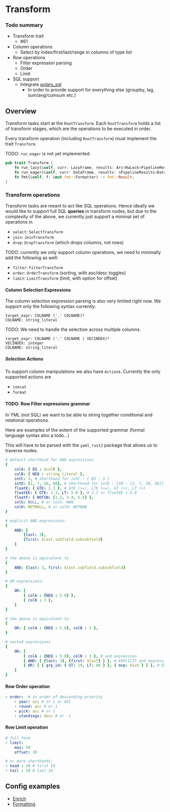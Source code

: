 # Transform

### Todo summary

- Transform trait
    - #61
- Column operations
    - Select by index/first/last/range in columns of type list
- Row operations
    - Filter expression parsing
    - Order
    - Limit
- SQL support
    - Integrate [polars_sql](https://docs.rs/polars-sql/0.46.0/polars_sql/index.html)
        - In order to provide support for everything else (groupby, lag, sum/avg/cumsum etc.)

## Overview

Transform tasks start at the `RootTransform`. Each `RootTransform` holds a list of transform stages, 
which are the operations to be executed in order.

Every transform operation (including `RootTransform`) must implement the trait `Transform`.

TODO: `run_eager` is not yet implemented. 

```rs
pub trait Transform {
    fn run_lazy(&self, curr: LazyFrame, results: Arc<RwLock<PipelineResults<LazyFrame>>>) -> CpResult<LazyFrame>;
    fn run_eager(&self, curr: DataFrame, results: &PipelineResults<DataFrame>) -> SubResult<DataFrame>;
    fn fmt(&self, f: &mut fmt::Formatter) -> fmt::Result;
}
```

### Transform operations

Transform tasks are meant to act like SQL operations. Hence ideally we would like to support full SQL **queries**
in transform nodes, but due to the complexity of the above, we currently just support a minimal set 
of operations in 

- `select`: `SelectTransform`
- `join`: `JoinTransform`
- `drop`: `DropTransform` (which drops columns, not rows)

TODO: currently we only support column operations, we need to minimally add the following as well:

- `filter`: `FilterTransform`
- `order`: `OrderTransform` (sorting, with asc/desc toggles)
- `limit`: `LimitTransform` (limit, with option for offset)

#### Column Selection Expressions

The column selection expression parsing is also very limited right now. We support only the following syntax currently:

```
target_expr: COLNAME ('.' COLNAME)*
COLNAME: string_literal
```

TODO: We need to handle the selection across multiple columns.

```
target_expr: COLNAME ('.' COLNAME | VECINDEX)*
VECINDEX: integer
COLNAME: string_literal
```

##### Selection Actions

To support column manipulations we also have `Action`s. Currently the only supported actions are 

- `concat`
- `format`

#### TODO: Row Filter expressions grammar

In YML (not SQL) we want to be able to string together conditional and relational operations.

Here are examples of the extent of the supported grammar (formal language syntax also a todo...)

This will have to be parsed with the `yaml_rust2` package that allows us to traverse nodes.

```yml
# default shorthand for AND expressions
{
    colA: { EQ : $colB },
    colB: { NEQ : string_literal },
    intC: 3, # shorthand for intC : { EQ : 3 }
    intD: [2, 7, 50, 88], # shorthand for intD : {IN : [2, 7, 50, 88]}
    floatE: { GTE: 2.3 }, # GTE (>=), LTE (<=), GT (>), LT (<)
    floatEE: { GTE: 2.3, LT: 5.0 }, # 2.3 <= floatEE < 5.0
    floatF: { NOTIN: [1.2, 3.4, 5.6] },
    colG: NULL, # or colG: NAN
    colH: NOTNULL, # or colH: NOTNAN
}

# explicit AND expressions:
{
    AND: [
        {last: 3},
        {first: $last.subfield.subsubfield}
    ]
}

# the above is equivalent to 
{
    AND: {last: 3, first: $last.subfield.subsubfield}
}

# OR expressions:
{
    OR: [
        { colA : {NEQ : 5.0} },
        { colB : 3 },
    ]
}

# the above is equivalent to 
{
    OR: { colA : {NEQ : 5.0}, colB : 3 },
}

# nested expressions
{
    OR: [
        { colA : {NEQ : 5.0}, colB : 3 }, # and expression
        { AND: [ {last: 3}, {first: $last} ] }, # EXPLICIT and expression
        { OR: [ { grp_id: { GT: 19, LT: 88 } }, { mvp: kuch } ] }, # EXPLICIT or expression
    ]
}
```

#### Row Order operation

```yml
- order:  # in order of descending priority
    - year: asc # or 1 or ASC
    - round: asc # or 1
    - pick: asc # or 1
    - standings: desc # or -1
```

#### Row Limit operation

```yml
# full form
- limit: 
    max: 50
    offset: 10

# or more shorthands:
- head : 10 # first 10
- tail : 10 # last 10
```

## Config examples

- [Enrich](https://github.com/cap-sized/capport/blob/main/config/example/transform.yml)
- [Formatting](https://github.com/cap-sized/capport/blob/main/config/transform.yml#L3)